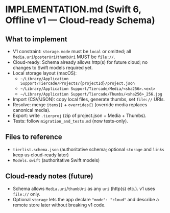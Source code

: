 # IMPLEMENTATION.md (Swift 6, Offline v1 — Cloud-ready Schema)

## What to implement
- V1 constraint: `storage.mode` must be `local` or omitted; all `Media.uri`/`posterUri`/`thumbUri` MUST be `file://`.
- Cloud-ready: Schema already allows http(s) for future cloud; no changes to Swift models required yet.
- Local storage layout (macOS):
  - `~/Library/Application Support/Tiercade/Projects/{projectId}/project.json`
  - `~/Library/Application Support/Tiercade/Media/<sha256>.<ext>`
  - `~/Library/Application Support/Tiercade/Thumbs/<sha256>_256.jpg`
- Import (CSV/JSON): copy local files, generate thumbs, set `file://` URIs.
- Resolve: merge `items{}` + `overrides{}` (override media replaces canonical media).
- Export: write `.tierproj` (zip of project.json + Media + Thumbs).
- Tests: follow `migration_and_tests.md` (now tests-only).

## Files to reference
- `tierlist.schema.json` (authoritative schema; optional `storage` and `links` keep us cloud-ready later)
- `Models.swift` (authoritative Swift models)

## Cloud-ready notes (future)
- Schema allows `Media.uri`/`thumbUri` as any `uri` (http(s) etc.). v1 uses `file://` only.
- Optional `storage` lets the app declare `"mode": "cloud"` and describe a remote store later without breaking v1 code.
